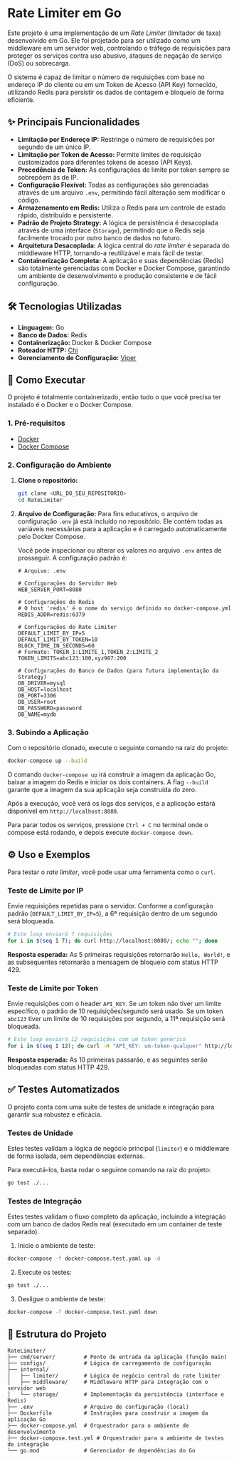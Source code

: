 # Rate Limiter em Go

Este projeto é uma implementação de um *Rate Limiter* (limitador de taxa) desenvolvido em Go. Ele foi projetado para ser utilizado como um middleware em um servidor web, controlando o tráfego de requisições para proteger os serviços contra uso abusivo, ataques de negação de serviço (DoS) ou sobrecarga.

O sistema é capaz de limitar o número de requisições com base no endereço IP do cliente ou em um Token de Acesso (API Key) fornecido, utilizando Redis para persistir os dados de contagem e bloqueio de forma eficiente.

## ✨ Principais Funcionalidades

* **Limitação por Endereço IP:** Restringe o número de requisições por segundo de um único IP.
* **Limitação por Token de Acesso:** Permite limites de requisição customizados para diferentes tokens de acesso (API Keys).
* **Precedência de Token:** As configurações de limite por token sempre se sobrepõem às de IP.
* **Configuração Flexível:** Todas as configurações são gerenciadas através de um arquivo `.env`, permitindo fácil alteração sem modificar o código.
* **Armazenamento em Redis:** Utiliza o Redis para um controle de estado rápido, distribuído e persistente.
* **Padrão de Projeto Strategy:** A lógica de persistência é desacoplada através de uma interface (`Storage`), permitindo que o Redis seja facilmente trocado por outro banco de dados no futuro.
* **Arquitetura Desacoplada:** A lógica central do *rate limiter* é separada do middleware HTTP, tornando-a reutilizável e mais fácil de testar.
* **Containerização Completa:** A aplicação e suas dependências (Redis) são totalmente gerenciadas com Docker e Docker Compose, garantindo um ambiente de desenvolvimento e produção consistente e de fácil configuração.

## 🛠️ Tecnologias Utilizadas

* **Linguagem:** Go
* **Banco de Dados:** Redis
* **Containerização:** Docker & Docker Compose
* **Roteador HTTP:** [Chi](https://github.com/go-chi/chi)
* **Gerenciamento de Configuração:** [Viper](https://github.com/spf13/viper)

## 🚀 Como Executar

O projeto é totalmente containerizado, então tudo o que você precisa ter instalado é o Docker e o Docker Compose.

### 1. Pré-requisitos

* [Docker](https://www.docker.com/get-started)
* [Docker Compose](https://docs.docker.com/compose/install/)

### 2. Configuração do Ambiente

1.  **Clone o repositório:**
    ```bash
    git clone <URL_DO_SEU_REPOSITORIO>
    cd RateLimiter
    ```

2.  **Arquivo de Configuração:**
    Para fins educativos, o arquivo de configuração `.env` já está incluído no repositório. Ele contém todas as variáveis necessárias para a aplicação e é carregado automaticamente pelo Docker Compose.

    Você pode inspecionar ou alterar os valores no arquivo `.env` antes de prosseguir. A configuração padrão é:

    ```dotenv
    # Arquivo: .env

    # Configurações do Servidor Web
    WEB_SERVER_PORT=8080

    # Configurações do Redis
    # O host 'redis' é o nome do serviço definido no docker-compose.yml
    REDIS_ADDR=redis:6379

    # Configurações do Rate Limiter
    DEFAULT_LIMIT_BY_IP=5
    DEFAULT_LIMIT_BY_TOKEN=10
    BLOCK_TIME_IN_SECONDS=60
    # Formato: TOKEN_1:LIMITE_1,TOKEN_2:LIMITE_2
    TOKEN_LIMITS=abc123:100,xyz987:200

    # Configurações do Banco de Dados (para futura implementação da Strategy)
    DB_DRIVER=mysql
    DB_HOST=localhost
    DB_PORT=3306
    DB_USER=root
    DB_PASSWORD=password
    DB_NAME=mydb
    ```

### 3. Subindo a Aplicação

Com o repositório clonado, execute o seguinte comando na raiz do projeto:

```bash
docker-compose up --build
```
O comando ```docker-compose up``` irá construir a imagem da aplicação Go, baixar a imagem do Redis e iniciar os dois containers. A flag ```--build``` garante que a imagem da sua aplicação seja construída do zero.

Após a execução, você verá os logs dos serviços, e a aplicação estará disponível em ```http://localhost:8080```.

Para parar todos os serviços, pressione ```Ctrl + C``` no terminal onde o compose está rodando, e depois execute ```docker-compose down```.

## ⚙️ Uso e Exemplos

Para testar o *rate limiter*, você pode usar uma ferramenta como o `curl`.

### Teste de Limite por IP

Envie requisições repetidas para o servidor. Conforme a configuração padrão (`DEFAULT_LIMIT_BY_IP=5`), a 6ª requisição dentro de um segundo será bloqueada.
```bash
# Este loop enviará 7 requisições
for i in $(seq 1 7); do curl http://localhost:8080/; echo ""; done
```

**Resposta esperada:** As 5 primeiras requisições retornarão `Hello, World!`, e as subsequentes retornarão a mensagem de bloqueio com status HTTP 429.

### Teste de Limite por Token

Envie requisições com o header `API_KEY`. Se um token não tiver um limite específico, o padrão de 10 requisições/segundo será usado. Se um token `abc123` tiver um limite de 10 requisições por segundo, a 11ª requisição será bloqueada.
```bash
# Este loop enviará 12 requisições com um token genérico
for i in $(seq 1 12); do curl -H "API_KEY: um-token-qualquer" http://localhost:8080/; echo ""; done
```

**Resposta esperada:** As 10 primeiras passarão, e as seguintes serão bloqueadas com status HTTP 429.

## ✅ Testes Automatizados

O projeto conta com uma suíte de testes de unidade e integração para garantir sua robustez e eficácia.

### Testes de Unidade

Estes testes validam a lógica de negócio principal (`limiter`) e o middleware de forma isolada, sem dependências externas.

Para executá-los, basta rodar o seguinte comando na raiz do projeto:
```bash
go test ./...
```

### Testes de Integração

Estes testes validam o fluxo completo da aplicação, incluindo a integração com um banco de dados Redis real (executado em um container de teste separado).

1. Inicie o ambiente de teste:
```bash
docker-compose -f docker-compose.test.yaml up -d
```

2. Execute os testes:
```bash
go test ./...
```

3. Desligue o ambiente de teste:
```bash
docker-compose -f docker-compose.test.yaml down
```

## 📂 Estrutura do Projeto
```
RateLimiter/
├── cmd/server/         # Ponto de entrada da aplicação (função main)
├── configs/            # Lógica de carregamento de configuração
├── internal/
│   ├── limiter/        # Lógica de negócio central do rate limiter
│   ├── middleware/     # Middleware HTTP para integração com o servidor web
│   └── storage/        # Implementação da persistência (interface e Redis)
├── .env                # Arquivo de configuração (local)
├── Dockerfile          # Instruções para construir a imagem da aplicação Go
├── docker-compose.yml  # Orquestrador para o ambiente de desenvolvimento
├── docker-compose.test.yml # Orquestrador para o ambiente de testes de integração
└── go.mod              # Gerenciador de dependências do Go
```
